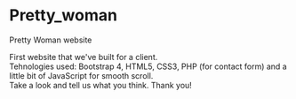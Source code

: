 # Pretty_woman
Pretty Woman website

First website that we've built for a client.<br>
Tehnologies used: Bootstrap 4, HTML5, CSS3, PHP (for contact form) and a little bit of JavaScript for smooth scroll.<br>
Take a look and tell us what you think. Thank you!<br>
